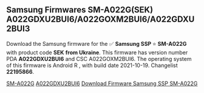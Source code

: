 <h2>Samsung Firmwares SM-A022G(SEK) A022GDXU2BUI6/A022GOXM2BUI6/A022GDXU2BUI3</h2>
Download the Samsung firmware for the ✅ <strong>Samsung SSP </strong> ⭐ <strong>SM-A022G</strong> with product code <strong>SEK</strong> <strong> from Ukraine</strong>. This firmware has version number PDA <strong>A022GDXU2BUI6</strong> and CSC A022GOXM2BUI6. The operating system of this firmware is Android R , with build date 2021-10-19. Changelist <strong>22195866</strong>.


[SM-A022G](https://samfirm.shop/samsung/model/SM-A022G)
[A022GDXU2BUI6](https://samfirm.shop/samsung/pda/A022GDXU2BUI6)
[Download Firmware Samsung SSP SM-A022G](https://samfirm.shop/samsung/firmware/466669)
